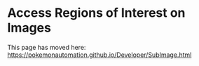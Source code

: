 # Access Regions of Interest on Images

This page has moved here: https://pokemonautomation.github.io/Developer/SubImage.html

